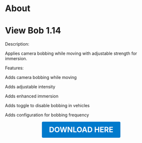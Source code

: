 # About

# View Bob 1.14

Description:

Applies camera bobbing while moving with adjustable strength for immersion.

Features:

Adds camera bobbing while moving

Adds adjustable intensity

Adds enhanced immersion

Adds toggle to disable bobbing in vehicles

Adds configuration for bobbing frequency

<p align="center"><a href="https://github.com/LiliaFramework/Modules/raw/refs/heads/gh-pages/viewbob.zip" style="display:inline-block;padding:12px 24px;font-size:1.5rem;font-weight:bold;text-decoration:none;color:#fff;background-color:#007acc;border-radius:4px;">DOWNLOAD HERE</a></p>